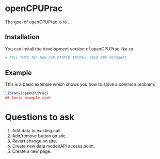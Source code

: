 
<!-- README.md is generated from README.Rmd. Please edit that file -->

# openCPUPrac

<!-- badges: start -->
<!-- badges: end -->

The goal of openCPUPrac is to …

## Installation

You can install the development version of openCPUPrac like so:

``` r
# FILL THIS IN! HOW CAN PEOPLE INSTALL YOUR DEV PACKAGE?
```

## Example

This is a basic example which shows you how to solve a common problem:

``` r
library(openCPUPrac)
## basic example code
```

# Questions to ask

1.  Add data to existing call.
2.  Add/remove button on site.
3.  Revert change on site.
4.  Create new data model/API access point.
5.  Create a new page.

